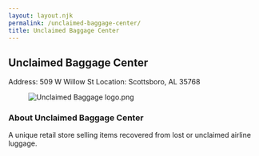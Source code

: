```yaml
---
layout: layout.njk
permalink: /unclaimed-baggage-center/
title: Unclaimed Baggage Center
---
```


<article class="attraction-detail container">
  <h2>Unclaimed Baggage Center</h2>
  <div class="attraction-meta">
    <span class="address">Address: 509 W Willow St</span>
    <span class="location">Location: Scottsboro, AL 35768</span>
  </div>
  <figure class="attraction-image">
    <img src="https://upload.wikimedia.org/wikipedia/commons/b/b9/Unclaimed_Baggage_logo.png?v=1743943749168" alt="Unclaimed Baggage logo.png" loading="lazy">
  </figure>
  <div class="attraction-description">
    <h3>About Unclaimed Baggage Center</h3>
    <p>A unique retail store selling items recovered from lost or unclaimed airline luggage.</p>
  </div>
  
</article>